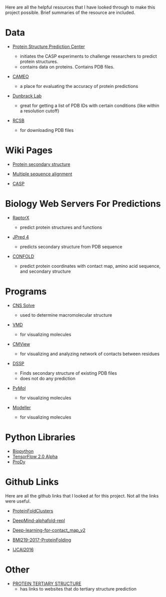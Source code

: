 Here are all the helpful resources that I have looked through to make this project possible. Brief summaries of the resource are included.









# Data

* [Protein Structure Prediction Center](http://predictioncenter.org/)
    * initiates the CASP experiments to challenge researchers to predict protein structures.
    * contains data on proteins. Contains PDB files.

* [CAMEO](https://www.cameo3d.org/)
    * a place for evaluating the accuracy of protein predictions

* [Dunbrack Lab](http://dunbrack.fccc.edu/PISCES.php)
    * great for getting a list of PDB IDs with certain conditions (like within a resolution cutoff)

* [RCSB](https://www.rcsb.org/#Subcategory-download_structures)
    * for downloading PDB files





# Wiki Pages

* [Protein secondary structure](https://en.wikipedia.org/wiki/Protein_secondary_structure)

* [Multiple sequence alignment](https://en.wikipedia.org/wiki/Multiple_sequence_alignment)

* [CASP](https://en.wikipedia.org/wiki/CASP)





# Biology Web Servers For Predictions

* [RaptorX](http://raptorx.uchicago.edu/)
    * predict protein structures and functions

* [JPred 4](http://www.compbio.dundee.ac.uk/jpred/)
    * predicts secondary structure from PDB sequence

* [CONFOLD](http://protein.rnet.missouri.edu/confold/)
    * predict protein coordinates with contact map, amino acid sequence, and secondary structure

# Programs

* [CNS Solve](http://cns-online.org/v1.3/)
    * used to determine macromolecular structure

* [VMD](https://www.ks.uiuc.edu/Research/vmd/)
    * for visualizing molecules

* [CMView](http://www.bioinformatics.org/cmview/manual.html)
    * for visualizing and analyzing network of contacts between residues

* [DSSP](https://swift.cmbi.umcn.nl/gv/dssp/)
    * Finds secondary structure of existing PDB files
    * does not do any prediction

* [PyMol](https://pymol.org/2/)
    * for visualizing molecules 

* [Modeller](https://salilab.org/modeller/)
    * for visualizing molecules




# Python Libraries
* [Biopython](https://biopython.org/wiki/Documentation)
* [TensorFlow 2.0 Alpha](https://www.tensorflow.org/install)
* [ProDy](http://prody.csb.pitt.edu/)


# Github Links

Here are all the github links that I looked at for this project. Not all the links were useful.

* [ProteinFoldClusters](https://github.com/carlosmartinezvillar/ProteinFoldClusters)

* [DeepMind-alphafold-repl](https://github.com/llSourcell/DeepMind-alphafold-repl)

* [Deep-learning-for-contact_map_v2](https://github.com/doubleQ2018/Deep-learning-for-contact_map_v2)

* [BMI219-2017-ProteinFolding](https://github.com/pfnet-research/BMI219-2017-ProteinFolding)

* [IJCAI2016](https://github.com/icemansina/IJCAI2016)





# Other

* [PROTEIN TERTIARY STRUCTURE](https://molbiol-tools.ca/Protein_tertiary_structure.htm)
    * has links to websites that do tertiary structure prediction